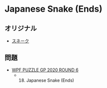 # Japanese Snake (Ends)

## オリジナル
- [スネーク](snake.md)

## 問題
- [WPF PUZZLE GP 2020 ROUND 6](../questions/wpfpgp2020-6.md)
	- 18. Japanese Snake (Ends)
